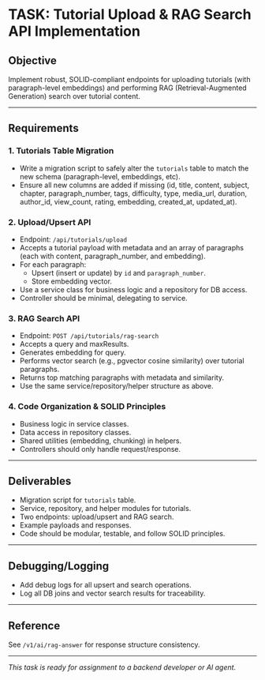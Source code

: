 # TASK: Tutorial Upload & RAG Search API Implementation

## Objective
Implement robust, SOLID-compliant endpoints for uploading tutorials (with paragraph-level embeddings) and performing RAG (Retrieval-Augmented Generation) search over tutorial content.

---

## Requirements

### 1. Tutorials Table Migration
- Write a migration script to safely alter the `tutorials` table to match the new schema (paragraph-level, embeddings, etc).
- Ensure all new columns are added if missing (id, title, content, subject, chapter, paragraph_number, tags, difficulty, type, media_url, duration, author_id, view_count, rating, embedding, created_at, updated_at).

### 2. Upload/Upsert API
- Endpoint: `/api/tutorials/upload`
- Accepts a tutorial payload with metadata and an array of paragraphs (each with content, paragraph_number, and embedding).
- For each paragraph:
  - Upsert (insert or update) by `id` and `paragraph_number`.
  - Store embedding vector.
- Use a service class for business logic and a repository for DB access.
- Controller should be minimal, delegating to service.

### 3. RAG Search API
- Endpoint: `POST /api/tutorials/rag-search`
- Accepts a query and maxResults.
- Generates embedding for query.
- Performs vector search (e.g., pgvector cosine similarity) over tutorial paragraphs.
- Returns top matching paragraphs with metadata and similarity.
- Use the same service/repository/helper structure as above.

### 4. Code Organization & SOLID Principles
- Business logic in service classes.
- Data access in repository classes.
- Shared utilities (embedding, chunking) in helpers.
- Controllers should only handle request/response.

---

## Deliverables
- Migration script for `tutorials` table.
- Service, repository, and helper modules for tutorials.
- Two endpoints: upload/upsert and RAG search.
- Example payloads and responses.
- Code should be modular, testable, and follow SOLID principles.

---

## Debugging/Logging
- Add debug logs for all upsert and search operations.
- Log all DB joins and vector search results for traceability.

---

## Reference
See `/v1/ai/rag-answer` for response structure consistency.

---

*This task is ready for assignment to a backend developer or AI agent.*
